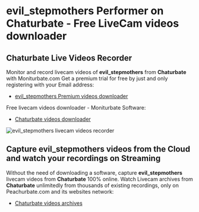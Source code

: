 # evil_stepmothers Performer on Chaturbate - Free LiveCam videos downloader

## Chaturbate Live Videos Recorder

Monitor and record livecam videos of **evil_stepmothers** from **Chaturbate** with Moniturbate.com
Get a premium trial for free by just and only registering with your Email address:
* [evil_stepmothers Premium videos downloader](https://moniturbate.com/request-demo-licence-key.html)

Free livecam videos downloader - Moniturbate Software:
* [Chaturbate videos downloader](https://moniturbate.com/moniturbate-download-software.html)

![evil_stepmothers livecam videos recorder](https://peachurnet.com/templates/moniturbate-software.png)


## Capture evil_stepmothers videos from the Cloud and watch your recordings on Streaming

Without the need of downloading a software, capture **evil_stepmothers** livecam videos from **Chaturbate** 100% online.
Watch Livecam archives from **Chaturbate** unlimitedly from thousands of existing recordings, only on Peachurbate.com and its websites network:
* [Chaturbate videos archives](https://peachurnet.com/)